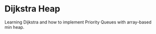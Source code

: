 # Dijkstra Heap  
  Learning Dijkstra and how to implement Priority Queues with array-based min heap.
